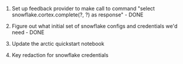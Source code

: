 1. Set up feedback provider to make call to command "select snowflake.cortex.complete(?, ?) as response" - DONE 

2. Figure out what initial set of snowflake configs and credentials we'd need - DONE

3. Update the arctic quickstart notebook


4. Key redaction for snowflake credentials


